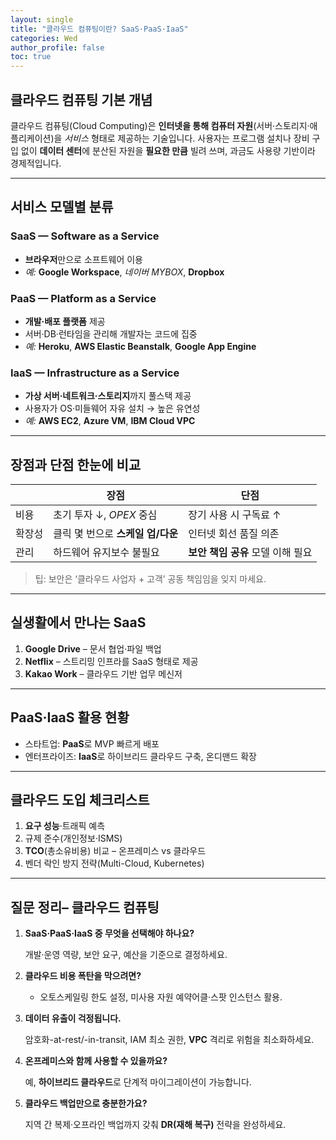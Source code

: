 ```yaml
---
layout: single
title: "클라우드 컴퓨팅이란? SaaS·PaaS·IaaS"
categories: Wed
author_profile: false
toc: true
---
```


## 클라우드 컴퓨팅 기본 개념

클라우드 컴퓨팅(Cloud Computing)은 **인터넷을 통해 컴퓨터 자원**(서버·스토리지·애플리케이션)을 *서비스* 형태로 제공하는 기술입니다. 사용자는 프로그램 설치나 장비 구입 없이 **데이터 센터**에 분산된 자원을 **필요한 만큼** 빌려 쓰며, 과금도 사용량 기반이라 경제적입니다.

------

## 서비스 모델별 분류

### SaaS — Software as a Service

- **브라우저**만으로 소프트웨어 이용
- *예:* **Google Workspace**, *네이버 MYBOX*, **Dropbox**

### PaaS — Platform as a Service

- **개발‧배포 플랫폼** 제공
- 서버·DB·런타임을 관리해 개발자는 코드에 집중
- *예:* **Heroku**, **AWS Elastic Beanstalk**, **Google App Engine**

### IaaS — Infrastructure as a Service

- **가상 서버·네트워크·스토리지**까지 풀스택 제공
- 사용자가 OS·미들웨어 자유 설치 → 높은 유연성
- *예:* **AWS EC2**, **Azure VM**, **IBM Cloud VPC**

------

## 장점과 단점 한눈에 비교

|        | **장점**                          | **단점**                          |
| ------ | --------------------------------- | --------------------------------- |
| 비용   | 초기 투자 ↓, *OPEX* 중심          | 장기 사용 시 구독료 ↑             |
| 확장성 | 클릭 몇 번으로 **스케일 업/다운** | 인터넷 회선 품질 의존             |
| 관리   | 하드웨어 유지보수 불필요          | **보안 책임 공유** 모델 이해 필요 |

> 팁: 보안은 ‘클라우드 사업자 + 고객’ 공동 책임임을 잊지 마세요.

------

## 실생활에서 만나는 SaaS

1. **Google Drive** – 문서 협업·파일 백업
2. **Netflix** – 스트리밍 인프라를 SaaS 형태로 제공
3. **Kakao Work** – 클라우드 기반 업무 메신저

------

## PaaS·IaaS 활용 현황

- 스타트업: **PaaS**로 MVP 빠르게 배포
- 엔터프라이즈: **IaaS**로 하이브리드 클라우드 구축, 온디맨드 확장

------

## 클라우드 도입 체크리스트

1. **요구 성능**·트래픽 예측
2. 규제 준수(개인정보·ISMS)
3. **TCO**(총소유비용) 비교 – 온프레미스 vs 클라우드
4. 벤더 락인 방지 전략(Multi-Cloud, Kubernetes)

------

## 질문 정리– 클라우드 컴퓨팅

1. **SaaS·PaaS·IaaS 중 무엇을 선택해야 하나요?**

   개발·운영 역량, 보안 요구, 예산을 기준으로 결정하세요.

2. **클라우드 비용 폭탄을 막으려면?**

   - 오토스케일링 한도 설정, 미사용 자원 예약어클·스팟 인스턴스 활용.

3. **데이터 유출이 걱정됩니다.**

   암호화-at-rest/-in-transit, IAM 최소 권한, **VPC** 격리로 위험을 최소화하세요.

4. **온프레미스와 함께 사용할 수 있을까요?**

   예, **하이브리드 클라우드**로 단계적 마이그레이션이 가능합니다.

5. **클라우드 백업만으로 충분한가요?**

   지역 간 복제·오프라인 백업까지 갖춰 **DR(재해 복구)** 전략을 완성하세요.
